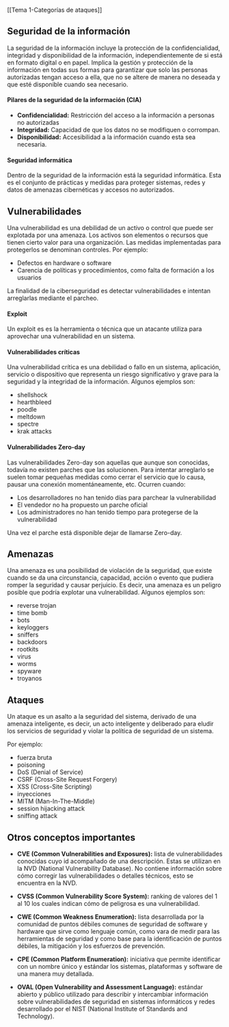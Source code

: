 [[Tema 1-Categorías de ataques]]

## Seguridad de la información
La seguridad de la información incluye la protección de la confidencialidad, integridad y disponibilidad de la información, independientemente de si está en formato digital o en papel. Implica la gestión y protección de la información en todas sus formas para garantizar que solo las personas autorizadas tengan acceso a ella, que no se altere de manera no deseada y que esté disponible cuando sea necesario.

#### Pilares de la seguridad de la información (CIA)
+ **Confidencialidad:** Restricción del acceso a la información a personas no autorizadas
+ **Integridad:** Capacidad de que los datos no se modifiquen o corrompan.
+ **Disponibilidad:** Accesibilidad a la información cuando esta sea necesaria.

#### Seguridad informática
Dentro de la seguridad de la información está la seguridad informática. Esta es el conjunto de prácticas y medidas para proteger sistemas, redes y datos de amenazas cibernéticas y accesos no autorizados.

## Vulnerabilidades
Una vulnerabilidad es una debilidad de un activo o control que puede ser explotada por una amenaza. Los activos son elementos o recursos que tienen cierto valor para una organización. Las medidas implementadas para protegerlos se denominan controles. Por ejemplo:
+ Defectos en hardware o software
+ Carencia de políticas y procedimientos, como falta de formación a los usuarios

La finalidad de la ciberseguridad es detectar vulnerabilidades e intentan arreglarlas mediante el parcheo.
#### Exploit
Un exploit es es la herramienta o técnica que un atacante utiliza para aprovechar una vulnerabilidad en un sistema.

#### Vulnerabilidades críticas
Una vulnerabilidad crítica es una debilidad o fallo en un sistema, aplicación, servicio o dispositivo que representa un riesgo significativo y grave para la seguridad y la integridad de la información. Algunos ejemplos son:
+ shellshock
+ hearthbleed
+ poodle
+ meltdown
+ spectre
+ krak attacks

#### Vulnerabilidades Zero-day
Las vulnerabilidades Zero-day son aquellas que aunque son conocidas, todavía no existen parches que las solucionen. Para intentar arreglarlo se suelen tomar pequeñas medidas como cerrar el servicio que lo causa, pausar una conexión momentáneamente, etc. Ocurren cuando:
+ Los desarrolladores no han tenido días para parchear la vulnerabilidad
+ El vendedor no ha propuesto un parche oficial
+ Los administradores no han tenido tiempo para protegerse de la vulnerabilidad

Una vez el parche está disponible dejar de llamarse Zero-day.

## Amenazas
Una amenaza es una posibilidad de violación de la seguridad, que existe cuando se da una circunstancia, capacidad, acción o evento que pudiera romper la seguridad y causar perjuicio. Es decir, una amenaza es un peligro posible que podría explotar una vulnerabilidad. Algunos ejemplos son:
+ reverse trojan
+ time bomb
+ bots
+ keyloggers
+ sniffers
+ backdoors
+ rootkits
+ virus
+ worms
+ spyware
+ troyanos

## Ataques
Un ataque es un asalto a la seguridad del sistema, derivado de una amenaza inteligente, es decir, un acto inteligente y deliberado para eludir los servicios de seguridad y violar la política de seguridad de un sistema.

Por ejemplo:
+ fuerza bruta
+ poisoning 
+ DoS (Denial of Service)
+ CSRF (Cross-Site Request Forgery)
+ XSS (Cross-Site Scripting)
+ inyecciones
+ MITM (Man-In-The-Middle)
+ session hijacking attack
+ sniffing attack

## Otros conceptos importantes
+ **CVE (Common Vulnerabilities and Exposures):** lista de vulnerabilidades conocidas cuyo id acompañado de una descripción. Estas se utilizan en la NVD (National Vulnerability Database). No contiene información sobre cómo corregir las vulnerabilidades o detalles técnicos, esto se encuentra en la NVD.

+ **CVSS (Common Vulnerability Score System):** ranking de valores del 1 al 10 los cuales indican cómo de peligrosa es una vulnerabilidad.

+ **CWE (Common Weakness Enumeration):** lista desarrollada por la comunidad de puntos débiles comunes de seguridad de software y hardware que sirve como lenguaje común, como vara de medir para las herramientas de seguridad y como base para la identificación de puntos débiles, la mitigación y los esfuerzos de prevención.

+ **CPE (Common Platform Enumeration):** iniciativa que permite identificar con un nombre único y estándar los sistemas, plataformas y software de una manera muy detallada.

+ **OVAL (Open Vulnerability and Assessment Language):** estándar abierto y público utilizado para describir y intercambiar información sobre vulnerabilidades de seguridad en sistemas informáticos y redes desarrollado por el NIST (National Institute of Standards and Technology).